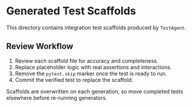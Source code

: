 # Generated Test Scaffolds

This directory contains integration test scaffolds produced by `TestAgent`.

## Review Workflow
1. Review each scaffold file for accuracy and completeness.
2. Replace placeholder logic with real assertions and interactions.
3. Remove the `pytest.skip` marker once the test is ready to run.
4. Commit the verified test to replace the scaffold.

Scaffolds are overwritten on each generation, so move completed tests elsewhere
before re-running generators.
